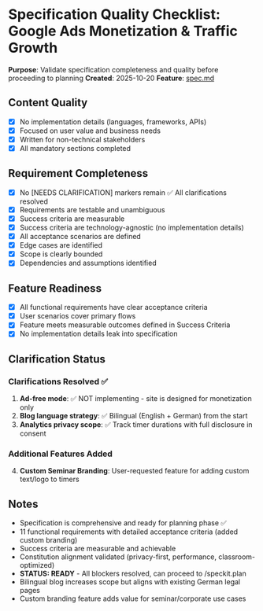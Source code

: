 # Specification Quality Checklist: Google Ads Monetization & Traffic Growth

**Purpose**: Validate specification completeness and quality before proceeding to planning
**Created**: 2025-10-20
**Feature**: [spec.md](../spec.md)

## Content Quality

- [x] No implementation details (languages, frameworks, APIs)
- [x] Focused on user value and business needs
- [x] Written for non-technical stakeholders
- [x] All mandatory sections completed

## Requirement Completeness

- [x] No [NEEDS CLARIFICATION] markers remain ✅ All clarifications resolved
- [x] Requirements are testable and unambiguous
- [x] Success criteria are measurable
- [x] Success criteria are technology-agnostic (no implementation details)
- [x] All acceptance scenarios are defined
- [x] Edge cases are identified
- [x] Scope is clearly bounded
- [x] Dependencies and assumptions identified

## Feature Readiness

- [x] All functional requirements have clear acceptance criteria
- [x] User scenarios cover primary flows
- [x] Feature meets measurable outcomes defined in Success Criteria
- [x] No implementation details leak into specification

## Clarification Status

### Clarifications Resolved ✅

1. **Ad-free mode**: ✅ NOT implementing - site is designed for monetization only
2. **Blog language strategy**: ✅ Bilingual (English + German) from the start
3. **Analytics privacy scope**: ✅ Track timer durations with full disclosure in consent

### Additional Features Added

4. **Custom Seminar Branding**: User-requested feature for adding custom text/logo to timers

## Notes

- Specification is comprehensive and ready for planning phase ✅
- 11 functional requirements with detailed acceptance criteria (added custom branding)
- Success criteria are measurable and achievable
- Constitution alignment validated (privacy-first, performance, classroom-optimized)
- **STATUS: READY** - All blockers resolved, can proceed to /speckit.plan
- Bilingual blog increases scope but aligns with existing German legal pages
- Custom branding feature adds value for seminar/corporate use cases
